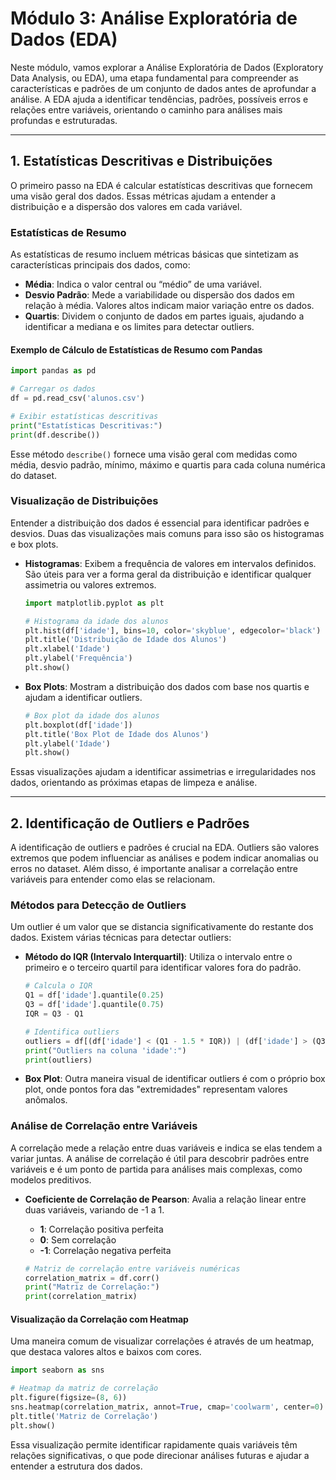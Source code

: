 # Módulo 3: Análise Exploratória de Dados (EDA)

Neste módulo, vamos explorar a Análise Exploratória de Dados (Exploratory Data Analysis, ou EDA), uma etapa fundamental para compreender as características e padrões de um conjunto de dados antes de aprofundar a análise. A EDA ajuda a identificar tendências, padrões, possíveis erros e relações entre variáveis, orientando o caminho para análises mais profundas e estruturadas.

---

## 1. Estatísticas Descritivas e Distribuições

O primeiro passo na EDA é calcular estatísticas descritivas que fornecem uma visão geral dos dados. Essas métricas ajudam a entender a distribuição e a dispersão dos valores em cada variável.

### Estatísticas de Resumo

As estatísticas de resumo incluem métricas básicas que sintetizam as características principais dos dados, como:

- **Média**: Indica o valor central ou “médio” de uma variável.
- **Desvio Padrão**: Mede a variabilidade ou dispersão dos dados em relação à média. Valores altos indicam maior variação entre os dados.
- **Quartis**: Dividem o conjunto de dados em partes iguais, ajudando a identificar a mediana e os limites para detectar outliers.

#### Exemplo de Cálculo de Estatísticas de Resumo com Pandas
```python
import pandas as pd

# Carregar os dados
df = pd.read_csv('alunos.csv')

# Exibir estatísticas descritivas
print("Estatísticas Descritivas:")
print(df.describe())
```

Esse método `describe()` fornece uma visão geral com medidas como média, desvio padrão, mínimo, máximo e quartis para cada coluna numérica do dataset.

### Visualização de Distribuições

Entender a distribuição dos dados é essencial para identificar padrões e desvios. Duas das visualizações mais comuns para isso são os histogramas e box plots.

- **Histogramas**: Exibem a frequência de valores em intervalos definidos. São úteis para ver a forma geral da distribuição e identificar qualquer assimetria ou valores extremos.
  
  ```python
  import matplotlib.pyplot as plt

  # Histograma da idade dos alunos
  plt.hist(df['idade'], bins=10, color='skyblue', edgecolor='black')
  plt.title('Distribuição de Idade dos Alunos')
  plt.xlabel('Idade')
  plt.ylabel('Frequência')
  plt.show()
  ```

- **Box Plots**: Mostram a distribuição dos dados com base nos quartis e ajudam a identificar outliers.
  
  ```python
  # Box plot da idade dos alunos
  plt.boxplot(df['idade'])
  plt.title('Box Plot de Idade dos Alunos')
  plt.ylabel('Idade')
  plt.show()
  ```

Essas visualizações ajudam a identificar assimetrias e irregularidades nos dados, orientando as próximas etapas de limpeza e análise.

---

## 2. Identificação de Outliers e Padrões

A identificação de outliers e padrões é crucial na EDA. Outliers são valores extremos que podem influenciar as análises e podem indicar anomalias ou erros no dataset. Além disso, é importante analisar a correlação entre variáveis para entender como elas se relacionam.

### Métodos para Detecção de Outliers

Um outlier é um valor que se distancia significativamente do restante dos dados. Existem várias técnicas para detectar outliers:

- **Método do IQR (Intervalo Interquartil)**: Utiliza o intervalo entre o primeiro e o terceiro quartil para identificar valores fora do padrão.
  
  ```python
  # Calcula o IQR
  Q1 = df['idade'].quantile(0.25)
  Q3 = df['idade'].quantile(0.75)
  IQR = Q3 - Q1

  # Identifica outliers
  outliers = df[(df['idade'] < (Q1 - 1.5 * IQR)) | (df['idade'] > (Q3 + 1.5 * IQR))]
  print("Outliers na coluna 'idade':")
  print(outliers)
  ```

- **Box Plot**: Outra maneira visual de identificar outliers é com o próprio box plot, onde pontos fora das "extremidades" representam valores anômalos.

### Análise de Correlação entre Variáveis

A correlação mede a relação entre duas variáveis e indica se elas tendem a variar juntas. A análise de correlação é útil para descobrir padrões entre variáveis e é um ponto de partida para análises mais complexas, como modelos preditivos.

- **Coeficiente de Correlação de Pearson**: Avalia a relação linear entre duas variáveis, variando de -1 a 1.
  - **1**: Correlação positiva perfeita
  - **0**: Sem correlação
  - **-1**: Correlação negativa perfeita
  
  ```python
  # Matriz de correlação entre variáveis numéricas
  correlation_matrix = df.corr()
  print("Matriz de Correlação:")
  print(correlation_matrix)
  ```

#### Visualização da Correlação com Heatmap
Uma maneira comum de visualizar correlações é através de um heatmap, que destaca valores altos e baixos com cores.

```python
import seaborn as sns

# Heatmap da matriz de correlação
plt.figure(figsize=(8, 6))
sns.heatmap(correlation_matrix, annot=True, cmap='coolwarm', center=0)
plt.title('Matriz de Correlação')
plt.show()
```

Essa visualização permite identificar rapidamente quais variáveis têm relações significativas, o que pode direcionar análises futuras e ajudar a entender a estrutura dos dados.
